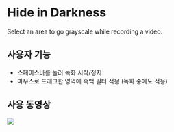 # Hide in Darkness
Select an area to go grayscale while recording a video.

## 사용자 기능
* 스페이스바를 눌러 녹화 시작/정지
* 마우스로 드래그한 영역에 흑백 필터 적용 (녹화 중에도 적용)

## 사용 동영상
<img src="https://github.com/illboi1/hide-in-darkness/issues/1#issue-2171477376">
